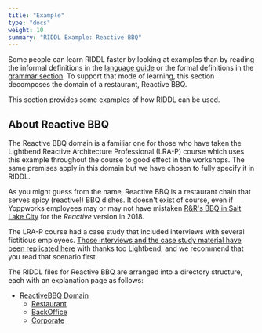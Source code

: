 ```yaml
---
title: "Example"
type: "docs"
weight: 10
summary: "RIDDL Example: Reactive BBQ"
---
```


Some people can learn RIDDL faster by looking at examples than by reading 
the informal definitions in the [language guide](../language) or the 
formal definitions in the [grammar section](../grammar). To support that 
mode of learning, this section decomposes the domain of a restaurant, 
Reactive BBQ. 

This section provides some examples of how RIDDL can be used.

## About Reactive BBQ
The Reactive BBQ domain is a familiar one for those who have taken the  
Lightbend Reactive Architecture Professional (LRA-P) course which uses this 
example throughout the course to good effect in the workshops. The same premises 
apply in this domain but we have chosen to fully specify it in RIDDL.

As you might guess from the name, Reactive BBQ is a restaurant chain that 
serves spicy (reactive!) BBQ dishes.  It doesn't exist of course, even if 
Yoppworks employees may or may not have mistaken 
[R&R's BBQ in Salt Lake City](https://randrbbq.com/) for the _Reactive_ 
version in 2018.

The LRA-P course had a case study that included interviews with several 
fictitious employees. [Those interviews and the case study material have been 
replicated here](scenario) with thanks too Lightbend; and we recommend that 
you read that scenario first.

The RIDDL files for Reactive BBQ are arranged into a directory structure, 
each with an explanation page as follows:

- [ReactiveBBQ Domain](ReactiveBBQ)
    - [Restaurant](restaurant)
    - [BackOffice](backoffice)
    - [Corporate](corporate)
